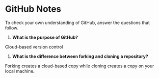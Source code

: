 # GitHub Notes

To check your own understanding of GitHub, answer the questions that follow.

1. **What is the purpose of GitHub?** 

Cloud-based version control

1. **What is the difference between forking and cloning a repository?** 

Forking creates a cloud-based copy while cloning creates a copy on your local machine.